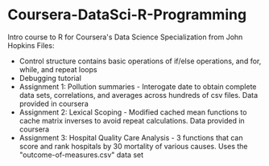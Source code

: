 # Coursera-DataSci-R-Programming
Intro course to R for Coursera's Data Science Specialization from John Hopkins 
Files:
- Control structure contains basic operations of if/else operations, and for, while, and repeat loops
- Debugging tutorial
- Assignment 1: Pollution summaries - Interogate date to obtain complete data sets, correlations, and averages across hundreds of csv files. Data provided in coursera
- Assignment 2: Lexical Scoping - Modified cached mean functions to cache matrix inverses to avoid repeat calculations. Data provided in coursera
- Assignment 3: Hospital Quality Care Analysis - 3 functions that can score and rank hospitals by 30 mortality of various causes. Uses the "outcome-of-measures.csv" data set
